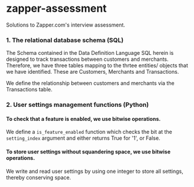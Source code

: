 # zapper-assessment
Solutions to Zapper.com's interview assessment.

### 1. The relational database schema (SQL)

The Schema contained in the Data Definition Language SQL herein is designed to track transactions between customers and merchants. Therefore, we have three tables mapping to the thrtee entities/ objects that we have identified. These are Customers, Merchants and Transactions.

We define the relationship between customers and merchants via the Transactions table.

### 2. User settings management functions (Python)
#### To check that a feature is enabled, we use bitwise operations.

We define a `is_feature_enabled` function which checks the bit at the `setting_index` argument and either returns True for '1', or False.

#### To store user settings without squandering space, we use bitwise operations.

We write and read user settings by using one integer to store all settings, thereby conserving space.
